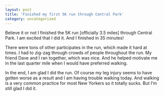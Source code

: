 ```yaml
---
layout: post
title: 'Finished my first 5K run through Central Park'
category: uncategorized
---
```


Believe it or not I finished the 5K run \[officially 3.5 miles\] through Central Park.  I am excited that I did it.  And I finished in 35 minutes!

There were tons of other participates in the run, which made it hard at times.  I had to zig-zag through crowds of people throughout the run.  My friend Dave and I ran together, which was nice.  And he helped motivate me in the last quarter mile when I would have preferred walking.

In the end, I am glad I did the run.  Of course my leg injury seems to have gotten worse as a result and I am having trouble walking today.  And walking is a very common practice for most New Yorkers so it totally sucks.  But I'm still glad I did it.

